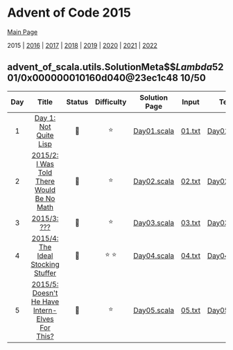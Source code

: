 

# Advent of Code 2015

[Main Page](https://adventofcode.com/2015)

2015 | [2016](/src/main/scala/advent_of_scala/2016/README.md) | [2017](/src/main/scala/advent_of_scala/2017/README.md) | [2018](/src/main/scala/advent_of_scala/2018/README.md) | [2019](/src/main/scala/advent_of_scala/2019/README.md) | [2020](/src/main/scala/advent_of_scala/2020/README.md) | [2021](/src/main/scala/advent_of_scala/2021/README.md) | [2022](/src/main/scala/advent_of_scala/2022/README.md)

## advent_of_scala.utils.SolutionMeta$$$Lambda$5201/0x000000010160d040@23ec1c48 10/50


| Day | Title | Status | Difficulty | Solution Page | Input | Test Page | Answer | Tags | 
| :---: | :------: | :---: | :---: | :---: | :---: | :---: | :---: | :---: |
| 1 | [Day 1: Not Quite Lisp](https://adventofcode.com/2015/day/1) | :1st_place_medal: | :star:  | [Day01.scala](/src/main/scala/advent_of_scala/2015/Day01.scala) | [01.txt](/src/main/resources/inputs/2015/01.txt) | [Day01Suite.scala](/src/test/scala/advent_of_scala/2015/Day01Suite.scala) | (232, 1783) | sequence,reduce |
| 2 | [2015/2: I Was Told There Would Be No Math](https://adventofcode.com/2015/day/2) | :1st_place_medal: | :star:  | [Day02.scala](/src/main/scala/advent_of_scala/2015/Day02.scala) | [02.txt](/src/main/resources/inputs/2015/02.txt) | [Day02Suite.scala](/src/test/scala/advent_of_scala/2015/Day02Suite.scala) | (1_606_483, 3_842_356) | geometry |
| 3 | [2015/3: ???](https://adventofcode.com/2015/day/3) | :1st_place_medal: | :star:  | [Day03.scala](/src/main/scala/advent_of_scala/2015/Day03.scala) | [03.txt](/src/main/resources/inputs/2015/03.txt) | [Day03Suite.scala](/src/test/scala/advent_of_scala/2015/Day03Suite.scala) | (2081, 2341) | navigation,set |
| 4 | [2015/4: The Ideal Stocking Stuffer](https://adventofcode.com/2015/day/4) | :1st_place_medal: | :star: :star:  | [Day04.scala](/src/main/scala/advent_of_scala/2015/Day04.scala) | [04.txt](/src/main/resources/inputs/2015/04.txt) | [Day04Suite.scala](/src/test/scala/advent_of_scala/2015/Day04Suite.scala) | (254_575, 1_038_736) | md5,digest,inline-input |
| 5 | [2015/5: Doesn't He Have Intern-Elves For This?](https://adventofcode.com/2015/day/5) | :1st_place_medal: | :star:  | [Day05.scala](/src/main/scala/advent_of_scala/2015/Day05.scala) | [05.txt](/src/main/resources/inputs/2015/05.txt) | [Day05Suite.scala](/src/test/scala/advent_of_scala/2015/Day05Suite.scala) | (255, 55) | string |
